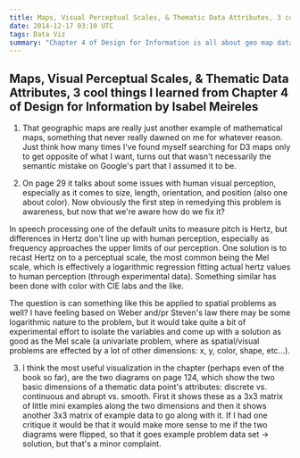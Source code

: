 ```yaml
---
title: Maps, Visual Perceptual Scales, & Thematic Data Attributes, 3 cool things I learned from Chapter 4 of Design for Information by Isabel Meireles
date: 2014-12-17 03:10 UTC
tags: Data Viz
summary: "Chapter 4 of Design for Information is all about geo map data, and innovative ways to encode it visually. Here I write about my biggest takeaways from this chapter."
---
```


## Maps, Visual Perceptual Scales, & Thematic Data Attributes, 3 cool things I learned from Chapter 4 of Design for Information by Isabel Meireles

1. That geographic maps are really just another example of mathematical maps, something that never really dawned on me for whatever reason. Just think how many times I've found myself searching for D3 maps only to get opposite of what I want, turns out that wasn't necessarily the semantic mistake on Google's part that I assumed it to be.

2. On page 29 it talks about some issues with human visual perception, especially as it comes to size, length, orientation, and position (also one about color). Now obviously the first step in remedying this problem is awareness, but now that we're aware how do we fix it?

In speech processing one of the default units to measure pitch is Hertz, but differences in Hertz don't line up with human perception, especially as frequency approaches the upper limits of our perception. One solution is to recast Hertz on to a perceptual scale, the most common being the Mel scale, which is effectively a logarithmic regression fitting actual hertz values to human perception (through experimental data). Something similar has been done with color with CIE labs and the like.

The question is can something like this be applied to spatial problems as well? I have feeling based on Weber and/pr Steven's law there may be some logarithmic nature to the problem, but it would take quite a bit of experimental effort to isolate the variables and come up with a solution as good as the Mel scale (a univariate problem, where as spatial/visual problems are effected by a lot of other dimensions: x, y, color, shape, etc...).

3. I think the most useful visualization in the chapter (perhaps even of the book so far), are the two diagrams on page 124, which show the two basic dimensions of a thematic data point's attributes: discrete vs. continuous and abrupt vs. smooth. First it shows these as a 3x3 matrix of little mini examples along the two dimensions and then it shows another 3x3 matrix of example data to go along with it. If I had one critique it would be that it would make more sense to me if the two diagrams were flipped, so that it goes example problem data set -> solution, but that's a minor complaint.

